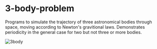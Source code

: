 # 3-body-problem

Programs to simulate the trajectory of three astronomical bodies through space, moving according to Newton's gravitional laws.  Demonstrates periodicity 
in the general case for two but not three or more bodies.

![3body](https://blbadger.github.io/3_body_problem/3_body_shifted_1.png)
